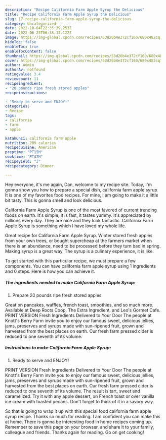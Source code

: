 ```yaml
---
description: "Recipe California Farm Apple Syrup the Delicious"
title: "Recipe California Farm Apple Syrup the Delicious"
slug: 17-recipe-california-farm-apple-syrup-the-delicious
category: Uncategorized
date: 2022-10-04T22:35:29.253Z
date: 2023-06-25T06:38:13.122Z
image: https://img-global.cpcdn.com/recipes/53d26b4e372cf160/680x482cq70/california-farm-apple-syrup-recipe-main-photo.jpg
hideToc: false
enableToc: true
enableTocContent: false
thumbnail: https://img-global.cpcdn.com/recipes/53d26b4e372cf160/680x482cq70/california-farm-apple-syrup-recipe-main-photo.jpg
cover: https://img-global.cpcdn.com/recipes/53d26b4e372cf160/680x482cq70/california-farm-apple-syrup-recipe-main-photo.jpg
author: Admin
authorAv: notfound
ratingvalue: 3.4
reviewcount: 11
recipeingredient:
- "20 pounds ripe fresh stored apples"
recipeinstructions:

- "Ready to serve and ENJOY!"
categories:
- Recipe
tags:
- california
- farm
- apple

katakunci: california farm apple 
nutrition: 209 calories
recipecuisine: American
preptime: "PT15M"
cooktime: "PT47M"
recipeyield: "3"
recipecategory: Dinner

---
```



Hey everyone, it's me again, Dan, welcome to my recipe site. Today, I'm gonna show you how to prepare a special dish, california farm apple syrup. It is one of my favorites food recipes. For mine, I am going to make it a little bit tasty. This is gonna smell and look delicious.

California Farm Apple Syrup is one of the most favored of current trending foods on earth. It's simple, it is fast, it tastes yummy. It's appreciated by millions every day. They are nice and they look fantastic. California Farm Apple Syrup is something which I have loved my whole life.

Great recipe for California Farm Apple Syrup. Winter stored fresh apples from your own trees, or bought supercheap at the farmers market when there is an abundance, need to be processed before they turn bad in spring. Making syrup is a great way. The syrup is a culinary experience, it is like.


To get started with this particular recipe, we must prepare a few components. You can have california farm apple syrup using 1 ingredients and 0 steps. Here is how you can achieve it.

<!--inarticleads1-->

##### The ingredients needed to make California Farm Apple Syrup:

1. Prepare 20 pounds ripe fresh stored apples


Great on pancakes, waffles, french toast, smoothies, and so much more. Available at Deep Roots Coop, The Extra Ingredient, and Leo&#39;s Gormet Cafe. PRINT VERSION Fresh Ingredients Delivered to Your Door The people at Knott&#39;s Berry Farm invite you to enjoy our famous sweet, delicious jellies, jams, preserves and syrups made with sun-ripened fruit, grown and harvested from the best places on earth. Our fresh farm pressed cider is reduced to one seventh of its volume. 

<!--inarticleads2-->

##### Instructions to make California Farm Apple Syrup:


1. Ready to serve and ENJOY!

PRINT VERSION Fresh Ingredients Delivered to Your Door The people at Knott&#39;s Berry Farm invite you to enjoy our famous sweet, delicious jellies, jams, preserves and syrups made with sun-ripened fruit, grown and harvested from the best places on earth. Our fresh farm pressed cider is reduced to one seventh of its volume. The result is tart, sweet and caramelized. Try it with any apple dessert, on French toast or over vanilla ice cream with toasted pecans. Don&#39;t forget to think of it in a savory way. 

So that is going to wrap it up with this special food california farm apple syrup recipe. Thanks so much for reading. I am confident you can make this at home. There is gonna be interesting food in home recipes coming up. Remember to save this page on your browser, and share it to your family, colleague and friends. Thanks again for reading. Go on get cooking!
